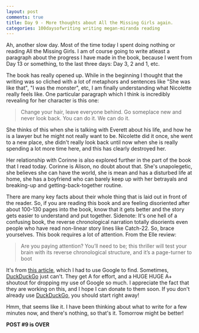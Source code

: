 ```yaml
---
layout: post
comments: true
title: Day 9 - More thoughts about All the Missing Girls again.
categories: 100daysofwriting writing megan-miranda reading
---
```


Ah, another slow day. Most of the time today I spent doing nothing or reading
All the Missing Girls. I am of course going to write atleast a paragraph about
the progress I have made in the book, because I went from Day 13 or something,
to the last three days: Day 3, 2 and 1, etc.

The book has really opened up. While in the beginning I thought that the writing
was so cliched with a lot of metaphors and sentences like "She was like that",
"I was the monster", etc, I am finally understanding what Nicolette really
feels like. One particular paragraph which I think is incredibly revealing for
her character is this one:

> Change your hair, leave everyone behind. Go someplace new and never look back.
> You can do it. We can do it.

She thinks of this when she is talking with Everett about his life, and how he
is a lawyer but he might not really want to be. Nicolette did it once, she went
to a new place, she didn't really look back until now when she is really
spending a lot more time here, and this has clearly destroyed her.

Her relationship with Corinne is also explored further in the part of the book
that I read today. Corinne is Alison, no doubt about that. She's unapolegetic,
she believes she can have the world, she is mean and has a disturbed life at
home, she has a boyfriend who can barely keep up with her betrayals and
breaking-up and getting-back-together routine.

There are many key facts about their whole thing that is laid out in front of
the reader. So, if you are reading this book and are feeling disoriented after
about 100-130 pages into the book, know that it gets better and the story gets
easier to understand and put together. Sidenote: It's one hell of a confusing
book, the reverse chronological narration totally disorients even people who
have read non-linear story lines like Catch-22. So, brace yourselves. This book
requires a lot of attention. From the Elle review:

> Are you paying attention? You’ll need to be; this thriller will test your
> brain with its reverse chronological structure, and it’s a page-turner to boot

It's from [this
article](http://www.elle.com/culture/books/news/g28322/9-best-books-to-read-in-june/),
which I had to use Google to find. Sometimes, [DuckDuckGo](https://ddg.gg) just
can't. They get A for effort, and a HUGE HUGE A+ shoutout for dropping my use of
Google so much. I appreciate the fact that they are working on this, and I hope
I can donate to them soon. If you don't already use
[DuckDuckGo](https://ddg.gg), you should start right away!

Hmm, that seems like it. I have been thinking about what to write for a few
minutes now, and there's nothing, so that's it. Tomorrow might be better!

**POST #9 is OVER**
